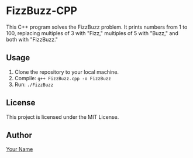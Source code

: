 # FizzBuzz-CPP

This C++ program solves the FizzBuzz problem. It prints numbers from 1 to 100, replacing multiples of 3 with "Fizz," multiples of 5 with "Buzz," and both with "FizzBuzz."

## Usage

1. Clone the repository to your local machine.
2. Compile: `g++ FizzBuzz.cpp -o FizzBuzz`
3. Run: `./FizzBuzz`

## License

This project is licensed under the MIT License.

## Author

[Your Name](https://github.com/yourusername)


